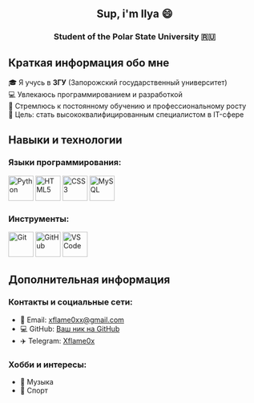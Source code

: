<div align="center">
  
## Sup, i'm Ilya 😄
### Student of the Polar State University 🇷🇺

</div>

## Краткая информация обо мне

🎓 Я учусь в **ЗГУ** (Запорожский государственный университет)  
💻 Увлекаюсь программированием и разработкой  
🚀 Стремлюсь к постоянному обучению и профессиональному росту  
🎯 Цель: стать высококвалифицированным специалистом в IT-сфере  

## Навыки и технологии

### Языки программирования:
<img src="https://cdn.jsdelivr.net/gh/devicons/devicon/icons/python/python-original.svg" width="50" title="Python" /> <img src="https://cdn.jsdelivr.net/gh/devicons/devicon/icons/html5/html5-original.svg" width="50" title="HTML5" /> <img src="https://cdn.jsdelivr.net/gh/devicons/devicon/icons/css3/css3-original.svg" width="50" title="CSS3" /> <img src="https://cdn.jsdelivr.net/gh/devicons/devicon/icons/mysql/mysql-original.svg" width="50" title="MySQL" />

### Инструменты:
<img src="https://cdn.jsdelivr.net/gh/devicons/devicon/icons/git/git-original.svg" width="50" title="Git" /> <img src="https://cdn.jsdelivr.net/gh/devicons/devicon/icons/github/github-original.svg" width="50" title="GitHub" /> <img src="https://cdn.jsdelivr.net/gh/devicons/devicon/icons/vscode/vscode-original.svg" width="50" title="VS Code" />


## Дополнительная информация

### Контакты и социальные сети:
- 📧 Email: [xflame0xx@gmail.com](mailto:Xflame0xx@gmail.com)
- 💻 GitHub: [Ваш ник на GitHub](https://github.com/yourusername)
- ✈️ Telegram: [Xflame0x](https://t.me/Xflame0x)

### Хобби и интересы:
- 🎵 Музыка
- 🏀 Спорт






<!--

- 🔭 I’m currently working on ...
- 🌱 I’m currently learning ...
- 👯 I’m looking to collaborate on ...
- 🤔 I’m looking for help with ...
- 💬 Ask me about ...
- 📫 How to reach me: ...
- 😄 Pronouns: ...
- ⚡ Fun fact: ...
-->
